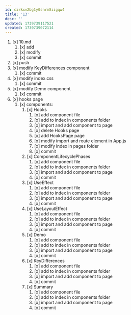 ```yaml
---
id: cirkxv2bg1y0snrm8iigqw4
title: '13'
desc: ''
updated: 1739739117521
created: 1739739072114
---
```


1. [x] 10.md
    1. [x] add
    1. [x] modify
    1. [x] commit
1. [x] push
1. [x] modify KeyDifferences component
    1. [x] commit
1. [x] modify index.css
    1. [x] commit
1. [x] modify Demo component
    1. [x] commit
1. [x] hooks page
    1. [x] components:
        1. [x] Hooks
            1. [x] add component file
            1. [x] add to index in components folder
            1. [x] import and add component to page
            1. [x] delete Hooks page
            1. [x] add HooksPage page
            1. [x] modify import and route element in App.js
            1. [x] modify index in pages folder
            1. [x] commit
        1. [x] ComponentLifecyclePhases
            1. [x] add component file
            1. [x] add to index in components folder
            1. [x] import and add component to page
            1. [x] commit
        1. [x] UseEffect
            1. [x] add component file
            1. [x] add to index in components folder
            1. [x] import and add component to page
            1. [x] commit
        1. [x] UseLayoutEffect
            1. [x] add component file
            1. [x] add to index in components folder
            1. [x] import and add component to page
            1. [x] commit
        1. [x] Demo
            1. [x] add component file
            1. [x] add to index in components folder
            1. [x] import and add component to page
            1. [x] commit
        1. [x] KeyDifferences
            1. [x] add component file
            1. [x] add to index in components folder
            1. [x] import and add component to page
            1. [x] commit
        1. [x] Summary
            1. [x] add component file
            1. [x] add to index in components folder
            1. [x] import and add component to page
            1. [x] commit